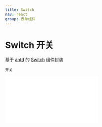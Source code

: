```yaml
---
title: Switch
nav: react
group: 表单组件
---
```


# Switch 开关

基于 <a href="https://ant-design.antgroup.com/index-cn" target="_blank">antd</a> 的 <a href="https://ant-design.antgroup.com/components/switch-cn" target="_blank">Switch</a> 组件封装

<code src='./form/switch'>开关</code>

<embed src="./index.md#L16-L20"></embed>
